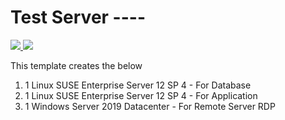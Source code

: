 # Test Server ----

<a href="https://portal.azure.com/#create/Microsoft.Template/uri/https%3A%2F%2Fraw.githubusercontent.com%2Ftianocampo%2Faztianworkshop%2Hana-Test%2Fmaster%2Ftemplate.json" target="_blank">
    <img src="http://azuredeploy.net/deploybutton.png"/>
</a>
<a href="http://armviz.io/#/?load=https%3A%2F%2Fraw.githubusercontent.com%2Ftianocampo%2Faztianworkshop%2Hana-Test%2Fmaster%2Ftemplate.json" target="_blank">
    <img src="http://armviz.io/visualizebutton.png"/>
</a>

This template creates the below

1. 1 Linux SUSE Enterprise Server 12 SP 4 - For Database
2. 1 Linux SUSE Enterprise Server 12 SP 4 - For Application
3. 1 Windows Server 2019 Datacenter  - For Remote Server RDP

